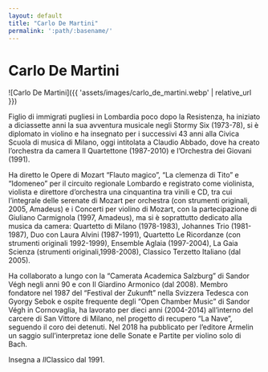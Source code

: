 ```yaml
---
layout: default
title: "Carlo De Martini"
permalink: ':path/:basename/'
---
```


# Carlo De Martini
![Carlo De Martini]({{ 'assets/images/carlo_de_martini.webp' | relative_url }})

Figlio di immigrati pugliesi in Lombardia poco dopo la Resistenza, ha iniziato a diciassette anni la sua avventura musicale negli Stormy Six (1973-78), si è diplomato in violino e ha insegnato per i successivi 43 anni alla Civica Scuola di musica di Milano, oggi intitolata a Claudio Abbado, dove ha creato l’orchestra da camera Il Quartettone (1987-2010) e l’Orchestra dei Giovani (1991).

Ha diretto le Opere di Mozart “Flauto magico”, “La clemenza di Tito” e “Idomeneo” per il circuito regionale Lombardo e registrato come violinista, violista e direttore d’orchestra una cinquantina tra vinili e CD, tra cui l’integrale delle serenate di Mozart per orchestra (con strumenti originali, 2005, Amadeus) e i Concerti per violino di Mozart, con la partecipazione di Giuliano Carmignola (1997, Amadeus), ma si è soprattutto dedicato alla musica da camera: Quartetto di Milano (1978-1983), Johannes Trio (1981-1987), Duo con Laura Alvini (1987-1991), Quartetto Le Ricordanze (con strumenti originali 1992-1999), Ensemble Aglaia (1997-2004), La Gaia Scienza (strumenti originali,1998-2008), Classico Terzetto Italiano (dal 2005).

Ha collaborato a lungo con la “Camerata Academica Salzburg” di Sandor Végh negli anni 90 e con Il Giardino Armonico (dal 2008). Membro fondatore nel 1987 del “Festival der Zukunft” nella Svizzera Tedesca con Gyorgy Sebok e ospite frequente degli “Open Chamber Music” di Sandor Végh in Cornovaglia, ha lavorato per dieci anni (2004-2014) all’interno del carcere di San Vittore di Milano, nel progetto di recupero “La Nave”, seguendo il coro dei detenuti. Nel 2018 ha pubblicato per l’editore Armelin un saggio sull’interpretaz   ione delle Sonate e Partite per violino solo di Bach.

Insegna a *Il*Classico dal 1991.

